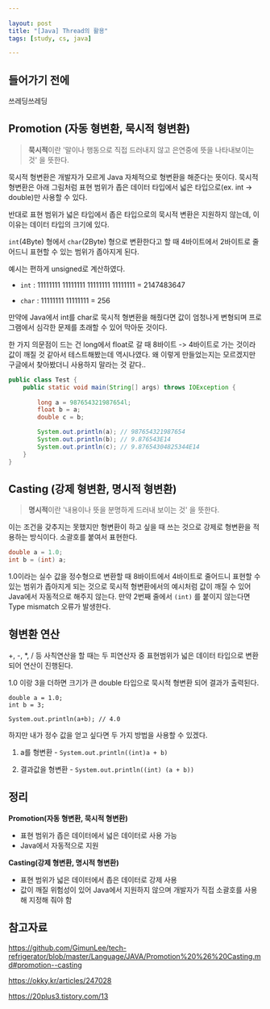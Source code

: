 ```yaml
---
  
layout: post
title: "[Java] Thread의 활용"
tags: [study, cs, java]

---
```


## 들어가기 전에

쓰레딩쓰레딩



## Promotion (자동 형변환, 묵시적 형변환)

> **묵시적**이란 '말이나 행동으로 직접 드러내지 않고 은연중에 뜻을 나타내보이는 것' 을 뜻한다.

묵시적 형변환은 개발자가 모르게 Java 자체적으로 형변환을 해준다는 뜻이다. 묵시적 형변환은 아래 그림처럼 표현 범위가 좁은 데이터 타입에서 넓은 타입으로(ex. int -> double)만 사용할 수 있다.

반대로 표현 범위가 넓은 타입에서 좁은 타입으로의 묵시적 변환은 지원하지 않는데, 이 이유는 데이터 타입의 크기에 있다.

`int`(4Byte) 형에서 `char`(2Byte) 형으로 변환한다고 할 때 4바이트에서 2바이트로 줄어드니 표현할 수 있는 범위가 좁아지게 된다.

예시는 편하게 unsigned로 계산하였다.

* `int` : 11111111 11111111 11111111 11111111 = 2147483647

* `char` : 11111111 11111111 = 256

만약에 Java에서 int를 char로 묵시적 형변환을 해줬다면 값이 엄청나게 변형되며 프로그램에서 심각한 문제를 초래할 수 있어 막아둔 것이다.

한 가지 의문점이 드는 건 long에서 float로 갈 때 8바이트 -> 4바이트로 가는 것이라 값이 깨질 것 같아서 테스트해봤는데 역시나였다. 왜 이렇게 만들었는지는 모르겠지만 구글에서 찾아봤더니 사용하지 말라는 것 같다..

```java
public class Test {
    public static void main(String[] args) throws IOException {
    	
    	long a = 987654321987654l;
    	float b = a;
    	double c = b;

    	System.out.println(a); // 987654321987654
    	System.out.println(b); // 9.876543E14
    	System.out.println(c); // 9.87654304825344E14
    }
}
```



## Casting (강제 형변환, 명시적 형변환)

>  **명시적**이란 '내용이나 뜻을 분명하게 드러내 보이는 것' 을 뜻한다.

이는 조건을 갖추지는 못했지만 형변환이 하고 싶을 때 쓰는 것으로 강제로 형변환을 적용하는 방식이다. 소괄호를 붙여서 표현한다.

```java
double a = 1.0;
int b = (int) a;
```

1.0이라는 실수 값을 정수형으로 변환할 때 8바이트에서 4바이트로 줄어드니 표현할 수 있는 범위가 좁아지게 되는 것으로 묵시적 형변환에서의 예시처럼 값이 깨질 수 있어 Java에서 자동적으로 해주지 않는다. 만약 2번째 줄에서 `(int)` 를 붙이지 않는다면 Type mismatch 오류가 발생한다.



## 형변환 연산

+, -, *, / 등 사칙연산을 할 때는 두 피연산자 중 표현범위가 넓은 데이터 타입으로 변환되어 연산이 진행된다.

1.0 이랑 3을 더하면 크기가 큰 double 타입으로 묵시적 형변환 되어 결과가 출력된다.

```
double a = 1.0;
int b = 3;
    	
System.out.println(a+b); // 4.0
```

하지만 내가 정수 값을 얻고 싶다면 두 가지 방법을 사용할 수 있겠다.

1. a를 형변환 - `System.out.println((int)a + b)`

2. 결과값을 형변환 - `System.out.println((int) (a + b))`



## 정리

**Promotion(자동 형변환, 묵시적 형변환)**

* 표현 범위가 좁은 데이터에서 넓은 데이터로 사용 가능
* Java에서 자동적으로 지원

**Casting(강제 형변환, 명시적 형변환)**

* 표현 범위가 넓은 데이터에서 좁은 데이터로 강제 사용
* 값이 깨질 위험성이 있어 Java에서 지원하지 않으며 개발자가 직접 소괄호를 사용해 지정해 줘야 함



## 참고자료

https://github.com/GimunLee/tech-refrigerator/blob/master/Language/JAVA/Promotion%20%26%20Casting.md#promotion--casting

https://okky.kr/articles/247028

https://20plus3.tistory.com/13
